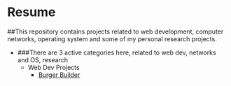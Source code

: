 # Resume
##This repository contains projects related to web development, computer networks, operating system and some of my personal research projects.
* ###There are 3 active categories here, related to web dev, networks and OS, research
  * Web Dev Projects
     - [Burger Builder](https://github.com/AnkitMish/Resume/tree/master/react-redux-burger-builder-project)
